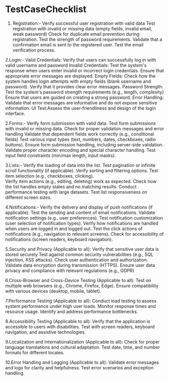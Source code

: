 # TestCaseChecklist


1. Registration:-
Verify successful user registration with valid data
Test registration with invalid or missing data (empty fields, invalid email, weak password)
Check for duplicate email prevention during registration.
Test the strength of password requirements.	
Validate that a confirmation email is sent to the registered user.
Test the email verification process.

2.Login:-
Valid Credentials:
Verify that users can successfully log in with valid username and password
Invalid Credentials:
Test the system's response when users enter invalid or incorrect login credentials.
Ensure that appropriate error messages are displayed.
Empty Fields:
Check how the system handles login attempts with empty fields (blank username and password).
Verify that it provides clear error messages.
Password Strength:
Test the system's password strength requirements (e.g., length, complexity)
Ensure that users are guided on creating a strong password.
Error Handling:
Validate that error messages are informative and do not expose sensitive information.
UI Test:Assess the user-friendliness and design of the login interface.




2.Forms:-
Verify form submission with valid data.
Test form submissions with invalid or missing data.
Check for proper validation messages and error handling
Validate that dependent fields work correctly (e.g., conditional fields)
Test various input types (text, numbers, dates, checkboxes, radio buttons).
Ensure form submission handling, including server-side validation.
Validate proper character encoding and special character handling.
Test input field constraints (min/max length, input masks).

3.Lists:-
Verify the loading of data into the list.
Test pagination or infinite scroll functionality (if applicable).
Verify sorting and filtering options.
Test item selection (e.g., checkboxes, clicking).	
Verify item actions (e.g., editing, deleting) work as expected.
Check how the list handles empty states and no matching results.
Conduct performance testing with large datasets.
Test list responsiveness on different screen sizes.

4.Notifications:-
Verify the delivery and display of push notifications (if applicable).
Test the sending and content of email notifications.
Validate notification settings (e.g., user preferences).
Test notification customization (user selection of notification types).
Verify how notifications are handled when users are logged in and logged out.
Test the click actions of notifications (e.g., navigation to relevant screens).
Check for accessibility of notifications (screen readers, keyboard navigation).

5.Security and Privacy (Applicable to all):
Verify that sensitive user data is stored securely
Test against common security vulnerabilities (e.g., SQL injection, XSS attacks).
Check user authentication and authorization.
Validate data encryption during transmission (HTTPS).
Ensure user data privacy and compliance with relevant regulations (e.g., GDPR)

6.Cross-Browser and Cross-Device Testing (Applicable to all):
Test on multiple web browsers (e.g., Chrome, Firefox, Edge).
Ensure compatibility with various devices (desktop, mobile, tablet).

7.Performance Testing (Applicable to all):
Conduct load testing to assess system performance under high user loads.
Monitor response times and resource usage.
Identify and address performance bottlenecks.	

8.Accessibility Testing (Applicable to all):
Verify that the application is accessible to users with disabilities.
Test with screen readers, keyboard navigation, and assistive technologies.

9.Localization and Internationalization (Applicable to all):
Check for proper language translations and cultural adaptation.
Test date, time, and number formats for different locales.

10.Error Handling and Logging (Applicable to all):
Validate error messages and logs for clarity and helpfulness.
Test error scenarios and exception handling.
      

      



